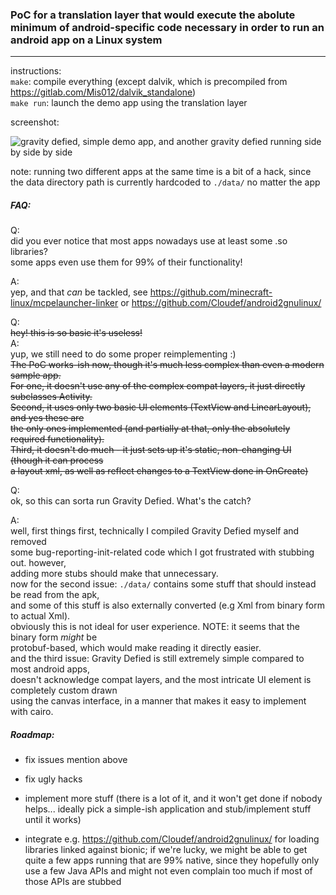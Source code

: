 ### PoC for a translation layer that would execute the abolute minimum of android-specific code necessary in order to run an android app on a Linux system

---

instructions:  
`make`: compile everything (except dalvik, which is precompiled from https://gitlab.com/Mis012/dalvik_standalone)  
`make run`: launch the demo app using the translation layer  

screenshot:

![gravity defied, simple demo app, and another gravity defied running side by side by side](https://gitlab.com/Mis012/android_translation_layer_PoC/-/raw/master/screenshot.png)

note: running two different apps at the same time is a bit of a hack, since the data directory path is currently hardcoded to `./data/` no matter the app

##### FAQ:

Q:  
	did you ever notice that most apps nowadays use at least some .so libraries?  
	some apps even use them for 99% of their functionality!  

A:  
	yep, and that *can* be tackled, see https://github.com/minecraft-linux/mcpelauncher-linker or https://github.com/Cloudef/android2gnulinux/

Q:  
	<del>hey! this is so basic it's useless!</del>  
A:  
	yup, we still need to do some proper reimplementing :)  
	<del>The PoC works-ish now, though it's much less complex than even a modern sample app.  
	For one, it doesn't use any of the complex compat layers, it just directly subclasses Activity.  
	Second, it uses only two basic UI elements (TextView and LinearLayout), and yes these are  
	the only ones implemented (and partially at that, only the absolutely required functionality).  
	Third, it doesn't do much - it just sets up it's static, non-changing UI (though it can process  
	a layout xml, as well as reflect changes to a TextView done in OnCreate)</del>

Q:  
	ok, so this can sorta run Gravity Defied. What's the catch?  

A:  
	well, first things first, technically I compiled Gravity Defied myself and removed  
	some bug-reporting-init-related code which I got frustrated with stubbing out. however,  
	adding more stubs should make that unnecessary.  
	now for the second issue: `./data/` contains some stuff that should instead be read from the apk,  
	and some of this stuff is also externally converted (e.g Xml from binary form to actual Xml).  
	obviously this is not ideal for user experience. NOTE: it seems that the binary form *might* be  
	protobuf-based, which would make reading it directly easier.  
	and the third issue: Gravity Defied is still extremely simple compared to most android apps,  
	doesn't acknowledge compat layers, and the most intricate UI element is completely custom drawn  
	using the canvas interface, in a manner that makes it easy to implement with cairo.

##### Roadmap:

- fix issues mention above

- fix ugly hacks

- implement more stuff (there is a lot of it, and it won't get done if nobody helps... ideally pick a simple-ish application and stub/implement stuff until it works)

- integrate e.g. https://github.com/Cloudef/android2gnulinux/ for loading libraries linked against bionic; if we're lucky, 
we might be able to get quite a few apps running that are 99% native, since they hopefully only use a few Java APIs and might not even complain too much if most of those APIs are stubbed
